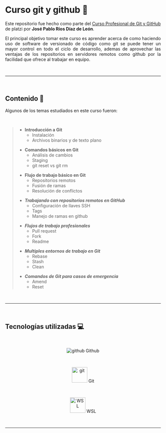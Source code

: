 
</br>

# Curso git y github 🌿

Este repositorio fue hecho como parte del [Curso Profesional de Git y GitHub](https://platzi.com/clases/git-github/ "Curso Profesional de Git y GitHub") de platzi por **Jos&eacute; Pablo R&iacute;os D&iacute;az de Le&oacute;n**. 

<p align="justify">El principal objetivo tomar este curso es aprender acerca de como haciendo uso de software de versionado de c&oacute;digo como git se puede tener un mayor control en todo el ciclo de desarrollo, ademas de aprovechar las ventajas de los repositorios en servidores remotos como github por la facilidad que ofrece al trabajar en equipo.</p>

</br>

------------

</br>

## Contenido 🧾
Algunos de los temas estudiados en este curso fueron:

</br>


>* **Introducción a Git**
>   * Instalaci&oacute;n
>   * Archivos binarios y de texto plano
> <p></p>
>
>* **Comandos básicos en Git**
>   * An&aacute;lisis de cambios
>   * Staging
>   * git reset vs git rm
> <p></p>
>
>* **Flujo de trabajo básico en Git**
>   * Repositorios remotos
>   * Fusi&oacute;n de ramas
>   * Resoluci&oacute;n de conflictos
> <p> </p>
>
>* ***Trabajando con repositorios remotos en GitHub***
>   * Configuraci&oacute;n de llaves SSH
>   * Tags
>   * Manejo de ramas en github
> <p> </p>
>
> * ***Flujos de trabajo profesionales***
>    * Pull request
>    * Fork
>    * Readme
> <p> </p>
>
> * ***Multiples entornos de trabajo en Git***
>    * Rebase
>    * Stash
>    * Clean
> <p></p>
>
> * ***Comandos de Git para casos de emergencia***
>   * Amend
>   * Reset

</br>

----

</br>


## Tecnolog&iacute;as utilizadas 💻

</br>

<div align="center">

<img src="https://img.icons8.com/nolan/50/github.png"  alt="github" title="github"/> Github

</br>

<img src="https://gotoclass.ir/media/git-logo.png"  width="50px" height="50px" alt="git" title="git"/> Git

</br>



<img src="https://images-wixmp-ed30a86b8c4ca887773594c2.wixmp.com/f/dd9317c3-2864-4481-96ad-96dbbbd36332/d3jyjng-668cf8ca-ad5b-4f6f-a7ec-d8b794e42836.png/v1/fill/w_897,h_891,q_75,strp/ubuntu_logo_remake_by_jg_portfolio-d3jyjng.png?token=eyJ0eXAiOiJKV1QiLCJhbGciOiJIUzI1NiJ9.eyJpc3MiOiJ1cm46YXBwOjdlMGQxODg5ODIyNjQzNzNhNWYwZDQxNWVhMGQyNmUwIiwic3ViIjoidXJuOmFwcDo3ZTBkMTg4OTgyMjY0MzczYTVmMGQ0MTVlYTBkMjZlMCIsImF1ZCI6WyJ1cm46c2VydmljZTppbWFnZS5vcGVyYXRpb25zIl0sIm9iaiI6W1t7InBhdGgiOiIvZi9kZDkzMTdjMy0yODY0LTQ0ODEtOTZhZC05NmRiYmJkMzYzMzIvZDNqeWpuZy02NjhjZjhjYS1hZDViLTRmNmYtYTdlYy1kOGI3OTRlNDI4MzYucG5nIiwid2lkdGgiOiI8PTg5NyIsImhlaWdodCI6Ijw9ODkxIn1dXX0.t5j4jXSBV2b_yrlFrTIXCLtqIRFK59dRMc87Z83-JlM"  width="50px" height="50px" alt="WSL" title="WSL"/> WSL

</div>

</br>

-----

